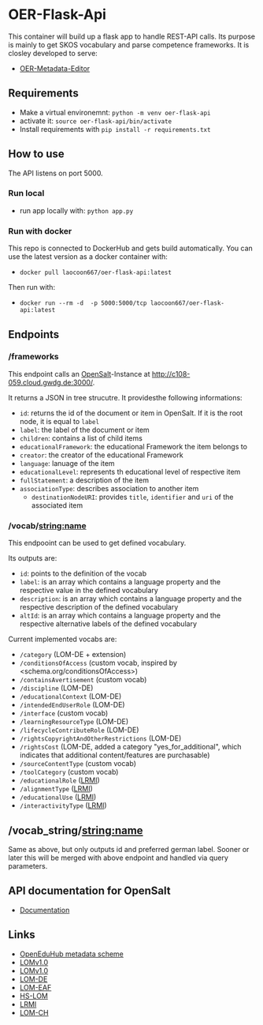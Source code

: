 # OER-Flask-Api

This container will build up a flask app to handle REST-API calls.
Its purpose is mainly to get SKOS vocabulary and parse competence frameworks.
It is closley developed to serve:

- [OER-Metadata-Editor](https://github.com/sroertgen/oer-metadata-editor)

## Requirements

- Make a virtual environemnt: `python -m venv oer-flask-api`
- activate it: `source oer-flask-api/bin/activate`
- Install requirements with `pip install -r requirements.txt`

## How to use

The API listens on port 5000.

### Run local

- run app locally with: `python app.py`

### Run with docker

This repo is connected to DockerHub and gets build automatically. You can use the latest version as a docker container with:

- `docker pull laocoon667/oer-flask-api:latest`

Then run with:

- `docker run --rm -d  -p 5000:5000/tcp laocoon667/oer-flask-api:latest`

## Endpoints

### /frameworks

This endpoint calls an [OpenSalt](https://www.opensalt.net/about)-Instance at <http://c108-059.cloud.gwdg.de:3000/>.

It returns a JSON in tree strucutre. It providesthe following informations:

- `id`: returns the id of the document or item in OpenSalt. If it is the root node, it is equal to `label`
- `label`: the label of the document or item
- `children`: contains a list of child items
- `educationalFramework`: the educational Framework the item belongs to
- `creator`: the creator of the educational Framework
- `language`: lanuage of the item
- `educationalLevel`: represents th educational level of respective item
- `fullStatement`: a description of the item
- `associationType`: describes association to another item
  - `destinationNodeURI`: provides `title`, `identifier` and `uri` of the associated item

### /vocab/<string:name>

This endpooint can be used to get defined vocabulary.

Its outputs are:

- `id`: points to the definition of the vocab
- `label`: is an array which contains a language property and the respective value in the defined vocabulary
- `description`: is an array which contains a language property and the respective description of the defined vocabulary
- `altId`: is an array which contains a language property and the respective alternative labels of the defined vocabulary

Current implemented vocabs are:

- `/category` (LOM-DE + extension)
- `/conditionsOfAccess` (custom vocab, inspired by <schema.org/conditionsOfAccess>)
- `/containsAvertisement` (custom vocab)
- `/discipline` (LOM-DE)
- `/educationalContext` (LOM-DE)
- `/intendedEndUserRole` (LOM-DE)
- `/interface` (custom vocab)
- `/learningResourceType` (LOM-DE)
- `/lifecycleContributeRole` (LOM-DE)
- `/rightsCopyrightAndOtherRestrictions` (LOM-DE)
- `/rightsCost` (LOM-DE, added a category "yes_for_additional", which indicates that additional content/features are purchasable)
- `/sourceContentType` (custom vocab)
- `/toolCategory` (custom vocab)
- `/educationalRole` ([LRMI](https://www.dublincore.org/specifications/lrmi/concept_schemes))
- `/alignmentType` ([LRMI](https://www.dublincore.org/specifications/lrmi/concept_schemes))
- `/educationalUse` ([LRMI](https://www.dublincore.org/specifications/lrmi/concept_schemes))
- `/interactivityType` ([LRMI](https://www.dublincore.org/specifications/lrmi/concept_schemes))

## /vocab_string/<string:name>

Same as above, but only outputs id and preferred german label. Sooner or
later this will be merged with above endpoint and handled via query parameters.

## API documentation for OpenSalt

- [Documentation](https://opensalt.net/api/doc/#/)

## Links

- [OpenEduHub metadata scheme](https://sroertgen.github.io/oer-metadata-hub-scheme/draft_version/index.html)
- [LOMv1.0](https://ieeexplore.ieee.org/stamp/stamp.jsp?tp=&arnumber=1032843)
- [LOMv1.0](https://ieeexplore.ieee.org/stamp/stamp.jsp?tp=&arnumber=1532505)
- [LOM-DE](http://sodis.de/lom-de/LOM-DE.doc)
- [LOM-EAF](https://sodis.de/lom-eaf/LOM-EAF_v0.3.pdf)
- [HS-LOM](https://dini-ag-kim.github.io/hs-oer-lom-profil/latest/)
- [LRMI](https://www.dublincore.org/specifications/lrmi/)
- [LOM-CH](https://www.educa.ch/sites/default/files/uploads/2018/05/lom-chv2.0_de.pdf)